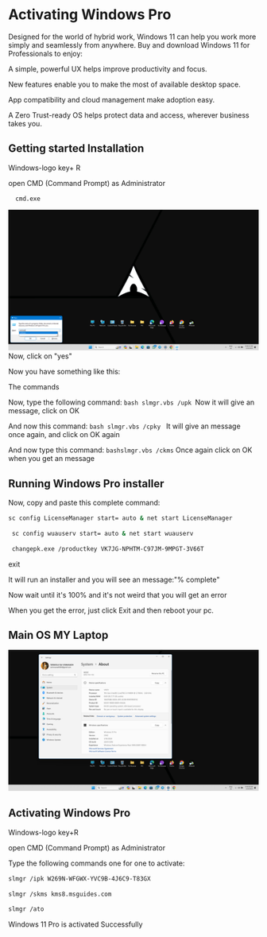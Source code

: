 
# Activating Windows Pro

Designed for the world of hybrid work, Windows 11 can help you work more simply and seamlessly from anywhere. Buy and download Windows 11 for Professionals to enjoy:

A simple, powerful UX helps improve productivity and focus. 

New features enable you to make the most of available desktop space.

App compatibility and cloud management make adoption easy.

A Zero Trust-ready OS helps protect data and access, wherever business takes you.


## Getting started Installation

Windows-logo key+ R 

open CMD (Command Prompt) as Administrator


```bash
  cmd.exe
```
 ![App Screenshot](https://github.com/20MH1A04H9/win11Pro/blob/main/1.png)   
 Now, click on "yes"

Now you have something like this:

The commands

Now, type the following command: ```bash slmgr.vbs /upk ```Now it will give an message, click on OK

And now this command: ```bash slmgr.vbs /cpky ``` It will give an message once again, and click on OK again

And now type this command: ```bashslmgr.vbs /ckms``` Once again click on OK when you get an message
## Running Windows Pro installer

Now, copy and paste this complete command:
```bash
sc config LicenseManager start= auto & net start LicenseManager
```
```bash
 sc config wuauserv start= auto & net start wuauserv
```
```bash
 changepk.exe /productkey VK7JG-NPHTM-C97JM-9MPGT-3V66T
```
exit

It will run an installer and you will see an message:"% complete"

Now wait until it's 100% and it's not weird that you will get an error

When you get the error, just click Exit and then reboot your pc.


## Main OS MY Laptop

![App Screenshot](https://github.com/20MH1A04H9/win11Pro/blob/main/pro.png)


## Activating Windows Pro

 Windows-logo key+R 

open CMD (Command Prompt) as Administrator

Type the following commands one for one to activate:

```bash 
slmgr /ipk W269N-WFGWX-YVC9B-4J6C9-T83GX
```
```bash 
slmgr /skms kms8.msguides.com
```
```bash 
slmgr /ato
```
 Windows 11 Pro is activated Successfully 

